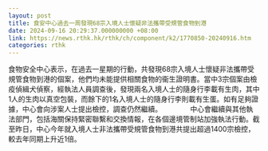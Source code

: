 ```yaml
---
layout: post
title: 食安中心過去一周發現68宗入境人士懷疑非法攜帶受規管食物到港
date: 2024-09-16 20:29:37.000000000 +08:00
link: https://news.rthk.hk/rthk/ch/component/k2/1770850-20240916.htm
categories: rthk
---
```


食物安全中心表示，在過去一星期的行動，共發現68宗入境人士懷疑非法攜帶受規管食物到港的個案，他們均未能提供相關食物的衞生證明書。當中3宗個案由檢疫偵緝犬偵察，經執法人員調查後，發現兩名入境人士的隨身行李載有生肉，其中1人的生肉以真空包裝，而餘下的1名入境人士的隨身行李則載有生蛋。如有足夠證據，中心會向涉案人士提出檢控，調查仍然繼續。　
　　　
中心會繼續與其他執法部門，包括海關保持緊密聯繫和交換情報，在各個邊境管制站加強執法行動。截至昨日，中心今年就入境人士非法攜帶受規管食物到港共提出超過1400宗檢控，較去年同期上升近1倍。
